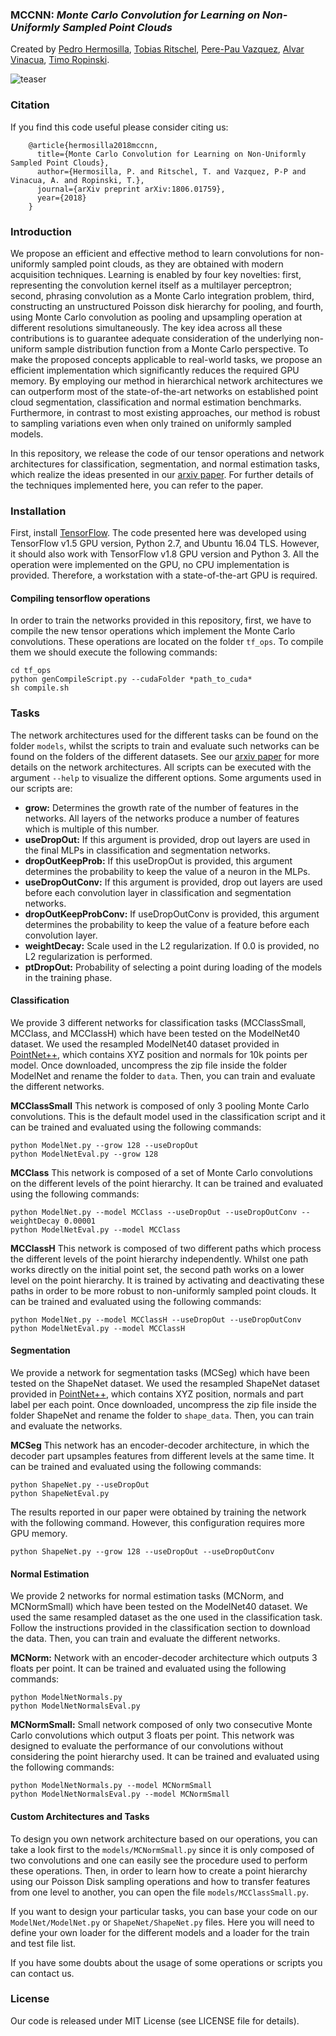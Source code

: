### MCCNN: *Monte Carlo Convolution for Learning on Non-Uniformly Sampled Point Clouds*
Created by <a href="https://www.uni-ulm.de/en/in/mi/institute/mi-mitarbeiter/pedro-hermosilla-casajus/" target="_blank">Pedro Hermosilla</a>, <a href="http://www.homepages.ucl.ac.uk/~ucactri/">Tobias Ritschel</a>, <a href="https://www.cs.upc.edu/~ppau/index.html" target="_blank">Pere-Pau Vazquez</a>, <a href="https://www.cs.upc.edu/~alvar/" target="_blank">Alvar Vinacua</a>, <a href="https://www.uni-ulm.de/in/mi/institut/mi-mitarbeiter/tr/" target="_blank">Timo Ropinski</a>.

![teaser](https://github.com/viscom-ulm/MCCNN/blob/master/teaser/Teaser.png)

### Citation
If you find this code useful please consider citing us:

        @article{hermosilla2018mccnn,
          title={Monte Carlo Convolution for Learning on Non-Uniformly Sampled Point Clouds},
          author={Hermosilla, P. and Ritschel, T. and Vazquez, P-P and Vinacua, A. and Ropinski, T.},
          journal={arXiv preprint arXiv:1806.01759},
          year={2018}
        }

### Introduction
We propose an efficient and effective method to learn convolutions for non-uniformly sampled point clouds, as they are obtained with modern acquisition techniques. Learning is enabled by four key novelties: first, representing the convolution kernel itself as a multilayer perceptron; second, phrasing convolution as a Monte Carlo integration problem, third, constructing an unstructured Poisson disk hierarchy for pooling, and fourth, using Monte Carlo convolution as pooling and upsampling operation at different resolutions simultaneously. The key idea across all these contributions is to guarantee adequate consideration of the underlying non-uniform sample distribution function from a Monte Carlo perspective. To make the proposed concepts applicable to real-world tasks, we propose an efficient implementation which significantly reduces the required GPU memory. By employing our method in hierarchical network architectures we can outperform most of the state-of-the-art networks on established point cloud segmentation, classification and normal estimation benchmarks. Furthermore, in contrast to most existing approaches, our method is robust to sampling variations even when only trained on uniformly sampled models.

In this repository, we release the code of our tensor operations and network architectures for classification, segmentation, and normal estimation tasks, which realize the ideas presented in our <a href="https://arxiv.org/abs/1806.01759">arxiv paper</a>. For further details of the techniques implemented here, you can refer to the paper.

### Installation
First, install <a href="https://www.tensorflow.org/install/">TensorFlow</a>. The code presented here was developed using TensorFlow v1.5 GPU version, Python 2.7, and Ubuntu 16.04 TLS. However, it should also work with TensorFlow v1.8 GPU version and Python 3. All the operation were implemented on the GPU, no CPU implementation is provided. Therefore, a workstation with a state-of-the-art GPU is required.

#### Compiling tensorflow operations
In order to train the networks provided in this repository, first, we have to compile the new tensor operations which implement the Monte Carlo convolutions. These operations are located on the folder `tf_ops`. To compile them we should execute the following commands:

    cd tf_ops
    python genCompileScript.py --cudaFolder *path_to_cuda*
    sh compile.sh


### Tasks
The network architectures used for the different tasks can be found on the folder `models`, whilst the scripts to train and evaluate such networks can be found on the folders of the different datasets.  See our <a href="https://arxiv.org/abs/1806.01759">arxiv paper</a> for more details on the network architectures. All scripts can be executed with the argument `--help` to visualize the different options. Some arguments used in our scripts are:

* **grow:** Determines the growth rate of the number of features in the networks. All layers of the networks produce a number of features which is multiple of this number.
* **useDropOut:** If this argument is provided, drop out layers are used in the final MLPs in classification and segmentation networks.
* **dropOutKeepProb:** If this useDropOut is provided, this argument determines the probability to keep the value of a neuron in the MLPs.
* **useDropOutConv:** If this argument is provided, drop out layers are used before each convolution layer in classification and segmentation networks.
* **dropOutKeepProbConv:** If useDropOutConv is provided, this argument determines the probability to keep the value of a feature before each convolution layer.
* **weightDecay:** Scale used in the L2 regularization. If 0.0 is provided, no L2 regularization is performed.
* **ptDropOut:** Probability of selecting a point during loading of the models in the training phase.

#### Classification
We provide 3 different networks for classification tasks (MCClassSmall, MCClass, and MCClassH) which have been tested on the ModelNet40 dataset. We used the resampled ModelNet40 dataset provided in <a href="https://github.com/charlesq34/pointnet2">PointNet++</a>, which contains XYZ position and normals for 10k points per model. Once downloaded, uncompress the zip file inside the folder ModelNet and rename the folder to `data`. Then, you can train and evaluate the different networks. 

**MCClassSmall** This network is composed of only 3 pooling Monte Carlo convolutions. This is the default model used in the classification script and it can be trained and evaluated using the following commands:

    python ModelNet.py --grow 128 --useDropOut
    python ModelNetEval.py --grow 128

**MCClass** This network is composed of a set of Monte Carlo convolutions on the different levels of the point hierarchy. It can be trained and evaluated using the following commands:
    
    python ModelNet.py --model MCClass --useDropOut --useDropOutConv --weightDecay 0.00001
    python ModelNetEval.py --model MCClass

**MCClassH** This network is composed of two different paths which process the different levels of the point hierarchy independently. Whilst one path works directly on the initial point set, the second path works on a lower level on the point hierarchy. It is trained by activating and deactivating these paths in order to be more robust to non-uniformly sampled point clouds. It can be trained and evaluated using the following commands:

    python ModelNet.py --model MCClassH --useDropOut --useDropOutConv 
    python ModelNetEval.py --model MCClassH

#### Segmentation
We provide a network for segmentation tasks (MCSeg) which have been tested on the ShapeNet dataset. We used the resampled ShapeNet dataset provided in <a href="https://github.com/charlesq34/pointnet2">PointNet++</a>, which contains XYZ position, normals and part label per each point. Once downloaded, uncompress the zip file inside the folder ShapeNet and rename the folder to `shape_data`. Then, you can train and evaluate the networks.

**MCSeg** This network has an encoder-decoder architecture, in which the decoder part upsamples features from different levels at the same time. It can be trained and evaluated using the following commands:

    python ShapeNet.py --useDropOut
    python ShapeNetEval.py

The results reported in our paper were obtained by training the network with the following command. However, this configuration requires more GPU memory.

    python ShapeNet.py --grow 128 --useDropOut --useDropOutConv 

#### Normal Estimation
We provide 2 networks for normal estimation tasks (MCNorm, and MCNormSmall) which have been tested on the ModelNet40 dataset. We used the same resampled dataset as the one used in the classification task. Follow the instructions provided in the classification section to download the data. Then, you can train and evaluate the different networks.

**MCNorm:** Network with an encoder-decoder architecture which outputs 3 floats per point. It can be trained and evaluated using the following commands:

    python ModelNetNormals.py
    python ModelNetNormalsEval.py

**MCNormSmall:** Small network composed of only two consecutive Monte Carlo convolutions which output 3 floats per point. This network was designed to evaluate the performance of our convolutions without considering the point hierarchy used. It can be trained and evaluated using the following commands:

    python ModelNetNormals.py --model MCNormSmall
    python ModelNetNormalsEval.py --model MCNormSmall

#### Custom Architectures and Tasks
To design you own network architecture based on our operations, you can take a look first to the `models/MCNormSmall.py` since it is only composed of two convolutions and one can easily see the procedure used to perform these operations. Then, in order to learn how to create a point hierarchy using our Poisson Disk sampling operations and how to transfer features from one level to another, you can open the file `models/MCClassSmall.py`. 

If you want to design your particular tasks, you can base your code on our `ModelNet/ModelNet.py` or `ShapeNet/ShapeNet.py` files. Here you will need to define your own loader for the different models and a loader for the train and test file list.

If you have some doubts about the usage of some operations or scripts you can contact us.

### License
Our code is released under MIT License (see LICENSE file for details).